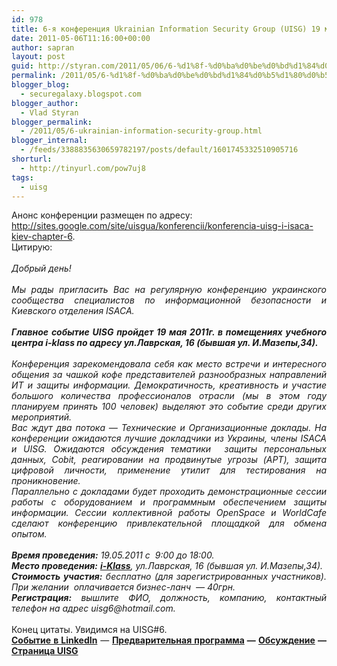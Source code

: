 ```yaml
---
id: 978
title: 6-я конференция Ukrainian Information Security Group (UISG) 19 мая 2011 г.
date: 2011-05-06T11:16:00+00:00
author: sapran
layout: post
guid: http://styran.com/2011/05/06/6-%d1%8f-%d0%ba%d0%be%d0%bd%d1%84%d0%b5%d1%80%d0%b5%d0%bd%d1%86%d0%b8%d1%8f-ukrainian-information-security-group-uisg-19-%d0%bc%d0%b0%d1%8f-2011-%d0%b3/
permalink: /2011/05/6-%d1%8f-%d0%ba%d0%be%d0%bd%d1%84%d0%b5%d1%80%d0%b5%d0%bd%d1%86%d0%b8%d1%8f-ukrainian-information-security-group-uisg-19-%d0%bc%d0%b0%d1%8f-2011-%d0%b3/
blogger_blog:
  - securegalaxy.blogspot.com
blogger_author:
  - Vlad Styran
blogger_permalink:
  - /2011/05/6-ukrainian-information-security-group.html
blogger_internal:
  - /feeds/3388835630659782197/posts/default/1601745332510905716
shorturl:
  - http://tinyurl.com/pow7uj8
tags:
  - uisg
---
```

<div dir="ltr" style="text-align: left;">
  <div style="text-align: justify;">
    Анонс конференции размещен по адресу:
  </div>
  
  <div style="text-align: justify;">
    <a href="http://sites.google.com/site/uisgua/konferencii/konferencia-uisg-i-isaca-kiev-chapter-6">http://sites.google.com/site/uisgua/konferencii/konferencia-uisg-i-isaca-kiev-chapter-6</a>.
  </div>
  
  <div style="text-align: justify;">
  </div>
  
  <div style="text-align: justify;">
    Цитирую:
  </div>
  
  <div style="text-align: justify;">
    <i><br /></i>
  </div>
  
  <div style="text-align: justify;">
    <i>Добрый день!</i>
  </div>
  
  <div style="text-align: justify;">
    <i><br /></i>
  </div>
  
  <div style="text-align: justify;">
    <i>Мы рады пригласить Вас на регулярную конференцию украинского сообщества специалистов по информационной безопасности и Киевского отделения ISACA.</i>
  </div>
  
  <div style="text-align: justify;">
    <i><br /></i>
  </div>
  
  <div style="text-align: justify;">
    <i><b>Главное событие UISG пройдет 19 мая 2011г. в помещениях учебного центра i-klass по адресу ул.Лаврская, 16 (бывшая ул. И.Мазепы,34).&nbsp;</b></i>
  </div>
  
  <div style="text-align: justify;">
    <i><br /></i>
  </div>
  
  <div style="text-align: justify;">
    <i>Конференция зарекомендовала себя как место встречи и интересного общения за чашкой кофе представителей разнообразных направлений ИТ и защиты информации. Демократичность, креативность и участие большого количества профессионалов отрасли (мы в этом году планируем принять 100 человек) выделяют это событие среди других мероприятий.</i>
  </div>
  
  <div style="text-align: justify;">
    <i>Вас ждут два потока &#8212; Технические и Организационные доклады. На конференции ожидаются лучшие докладчики из Украины, члены ISACA и UISG. Ожидаются обсуждения тематики &nbsp;защиты персональных данных, Cobit, реагировании на продвинутые угрозы (APT), защита цифровой личности, применение утилит для тестирования на проникновение.</i>
  </div>
  
  <div style="text-align: justify;">
    <i>Параллельно с докладами будет проходить демонстрационные сессии работы с оборудованием и программным обеспечением защиты информации. Сессии коллективной работы OpenSpace и WorldCafe сделают конференцию привлекательной площадкой для обмена опытом.&nbsp;</i>
  </div>
  
  <div style="text-align: justify;">
    <i><br /></i>
  </div>
  
  <div style="text-align: justify;">
    <i><b>Время проведения:</b> 19.05.2011 с &nbsp;9:00 до 18:00.</i>
  </div>
  
  <div style="text-align: justify;">
    <i><b>Место проведения:</b> <a href="http://www.i-klass.com/rus/contacts/how"><b>i-Klass</b></a>, ул.Лаврская, 16 (бывшая ул. И.Мазепы,34).</i>
  </div>
  
  <div style="text-align: justify;">
    <i><b>Стоимость участия:</b> бесплатно (для зарегистрированных участников). При желании &nbsp;оплачивается бизнес-ланч &nbsp;&#8212; 40грн.</i>
  </div>
  
  <div style="text-align: justify;">
    <i><b>Регистрация:</b> вышлите ФИО, должность, компанию, контактный телефон на адрес uisg6@hotmail.com.</i>
  </div>
  
  <div style="text-align: justify;">
    <i><br /></i>
  </div>
  
  <div style="text-align: justify;">
    Конец цитаты. Увидимся на UISG#6.
  </div>
  
  <div style="text-align: justify;">
  </div>
  
  <div style="text-align: justify;">
    <a href="http://events.linkedin.com/6-UISG-ISACA-Kiev-Chapter/pub/643762"><b>Событие в LinkedIn</b></a> &#8212; <b><a href="https://docs.google.com/document/pub?id=1YizpYjG-6lXzWW17kt7n08tMy4-Vxv3Y1M7HzR9o-bM">Предварительная программа</a>&nbsp;&#8212; <a href="http://www.linkedin.com/groupItem?view=&gid=1220117&type=member&item=51365137&qid=bdc7ec3f-15ca-4c58-84e9-3a14808e79c4">Обсуждение</a>&nbsp;&#8212; <a href="http://uisg.org.ua/">Страница UISG</a></b>
  </div>
</div>

<div class="addtoany_share_save_container addtoany_content_bottom">
  <div class="a2a_kit a2a_kit_size_32 addtoany_list a2a_target" id="wpa2a_163">
    <a class="a2a_button_facebook" href="http://www.addtoany.com/add_to/facebook?linkurl=https%3A%2F%2Fblog.styran.com%2F2011%2F05%2F6-%25d1%258f-%25d0%25ba%25d0%25be%25d0%25bd%25d1%2584%25d0%25b5%25d1%2580%25d0%25b5%25d0%25bd%25d1%2586%25d0%25b8%25d1%258f-ukrainian-information-security-group-uisg-19-%25d0%25bc%25d0%25b0%25d1%258f-2011-%25d0%25b3%2F&linkname=6-%D1%8F%20%D0%BA%D0%BE%D0%BD%D1%84%D0%B5%D1%80%D0%B5%D0%BD%D1%86%D0%B8%D1%8F%20Ukrainian%20Information%20Security%20Group%20%28UISG%29%2019%20%D0%BC%D0%B0%D1%8F%202011%20%D0%B3." title="Facebook" rel="nofollow" target="_blank"></a><a class="a2a_button_twitter" href="http://www.addtoany.com/add_to/twitter?linkurl=https%3A%2F%2Fblog.styran.com%2F2011%2F05%2F6-%25d1%258f-%25d0%25ba%25d0%25be%25d0%25bd%25d1%2584%25d0%25b5%25d1%2580%25d0%25b5%25d0%25bd%25d1%2586%25d0%25b8%25d1%258f-ukrainian-information-security-group-uisg-19-%25d0%25bc%25d0%25b0%25d1%258f-2011-%25d0%25b3%2F&linkname=6-%D1%8F%20%D0%BA%D0%BE%D0%BD%D1%84%D0%B5%D1%80%D0%B5%D0%BD%D1%86%D0%B8%D1%8F%20Ukrainian%20Information%20Security%20Group%20%28UISG%29%2019%20%D0%BC%D0%B0%D1%8F%202011%20%D0%B3." title="Twitter" rel="nofollow" target="_blank"></a><a class="a2a_button_google_plus" href="http://www.addtoany.com/add_to/google_plus?linkurl=https%3A%2F%2Fblog.styran.com%2F2011%2F05%2F6-%25d1%258f-%25d0%25ba%25d0%25be%25d0%25bd%25d1%2584%25d0%25b5%25d1%2580%25d0%25b5%25d0%25bd%25d1%2586%25d0%25b8%25d1%258f-ukrainian-information-security-group-uisg-19-%25d0%25bc%25d0%25b0%25d1%258f-2011-%25d0%25b3%2F&linkname=6-%D1%8F%20%D0%BA%D0%BE%D0%BD%D1%84%D0%B5%D1%80%D0%B5%D0%BD%D1%86%D0%B8%D1%8F%20Ukrainian%20Information%20Security%20Group%20%28UISG%29%2019%20%D0%BC%D0%B0%D1%8F%202011%20%D0%B3." title="Google+" rel="nofollow" target="_blank"></a><a class="a2a_button_linkedin" href="http://www.addtoany.com/add_to/linkedin?linkurl=https%3A%2F%2Fblog.styran.com%2F2011%2F05%2F6-%25d1%258f-%25d0%25ba%25d0%25be%25d0%25bd%25d1%2584%25d0%25b5%25d1%2580%25d0%25b5%25d0%25bd%25d1%2586%25d0%25b8%25d1%258f-ukrainian-information-security-group-uisg-19-%25d0%25bc%25d0%25b0%25d1%258f-2011-%25d0%25b3%2F&linkname=6-%D1%8F%20%D0%BA%D0%BE%D0%BD%D1%84%D0%B5%D1%80%D0%B5%D0%BD%D1%86%D0%B8%D1%8F%20Ukrainian%20Information%20Security%20Group%20%28UISG%29%2019%20%D0%BC%D0%B0%D1%8F%202011%20%D0%B3." title="LinkedIn" rel="nofollow" target="_blank"></a><a class="a2a_dd addtoany_share_save" href="https://www.addtoany.com/share"></a>
  </div>
</div>
